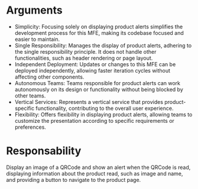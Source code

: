 # Arguments
- Simplicity: Focusing solely on displaying product alerts simplifies the development process for this MFE, making its codebase focused and easier to maintain.
- Single Responsibility: Manages the display of product alerts, adhering to the single responsibility principle. It does not handle other functionalities, such as header rendering or page layout.
- Independent Deployment: Updates or changes to this MFE can be deployed independently, allowing faster iteration cycles without affecting other components.
- Autonomous Teams: Teams responsible for product alerts can work autonomously on its design or functionality without being blocked by other teams.
- Vertical Services: Represents a vertical service that provides product-specific functionality, contributing to the overall user experience.
- Flexibility: Offers flexibility in displaying product alerts, allowing teams to customize the presentation according to specific requirements or preferences.

# Responsability
Display an image of a QRCode and show an alert when the QRCode is read, displaying information about the product read, such as image and name, and providing a button to navigate to the product page.

